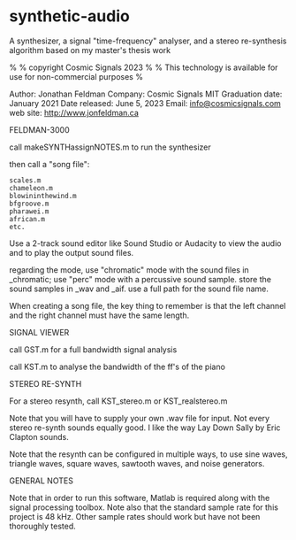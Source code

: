 # synthetic-audio

A synthesizer, a signal "time-frequency" analyser, and a stereo re-synthesis algorithm based on my master's thesis work

%
% copyright Cosmic Signals 2023
%
% This technology is available for use for non-commercial purposes
%

Author: Jonathan Feldman
Company: Cosmic Signals
MIT Graduation date: January 2021
Date released: June 5, 2023
Email: info@cosmicsignals.com
web site: http://www.jonfeldman.ca


FELDMAN-3000

call makeSYNTHassignNOTES.m to run the synthesizer

then call a "song file":

    scales.m
    chameleon.m
    blowininthewind.m
    bfgroove.m
    pharawei.m
    african.m
    etc.

Use a 2-track sound editor like Sound Studio or Audacity to view the audio and to play the output sound files.

regarding the mode, use "chromatic" mode with the sound files in _chromatic;
use "perc" mode with a percussive sound sample.  store the sound samples in _wav and _aif.
use a full path for the sound file name.

When creating a song file, the key thing to remember is that the left channel and the right channel must have the same length.


SIGNAL VIEWER

call GST.m for a full bandwidth signal analysis

call KST.m to analyse the bandwidth of the ff's of the piano


STEREO RE-SYNTH

For a stereo resynth, call KST_stereo.m or KST_realstereo.m

Note that you will have to supply your own .wav file for input.  Not every stereo re-synth sounds equally good.  I like the way Lay Down Sally by Eric Clapton sounds.

Note that the resynth can be configured in multiple ways, to use sine waves, triangle waves, square waves, sawtooth waves, and noise generators.


GENERAL NOTES

Note that in order to run this software, Matlab is required along with the signal processing toolbox.  Note also that the standard sample rate for this project is 48 kHz.  Other sample rates should work but have not been thoroughly tested.
